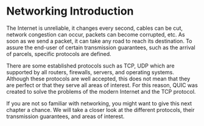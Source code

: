# Networking Introduction

The Internet is unreliable, it changes every second, cables can be cut, network congestion can occur, packets can become corrupted, etc. 
As soon as we send a packet, it can take any road to reach its destination. 
To assure the end-user of certain transmission guarantees, such as the arrival of parcels, specific protocols are defined.  

There are some established protocols such as TCP, UDP which are supported by all routers, firewalls, servers, and operating systems. 
Although these protocols are well accepted, this does not mean that they are perfect or that they serve all areas of interest. 
For this reason, QUIC was created to solve the problems of the modern Internet and the TCP protocol.

If you are not so familiar with networking, you might want to give this next chapter a chance. 
We will take a closer look at the different protocols, their transmission guarantees, and areas of interest. 